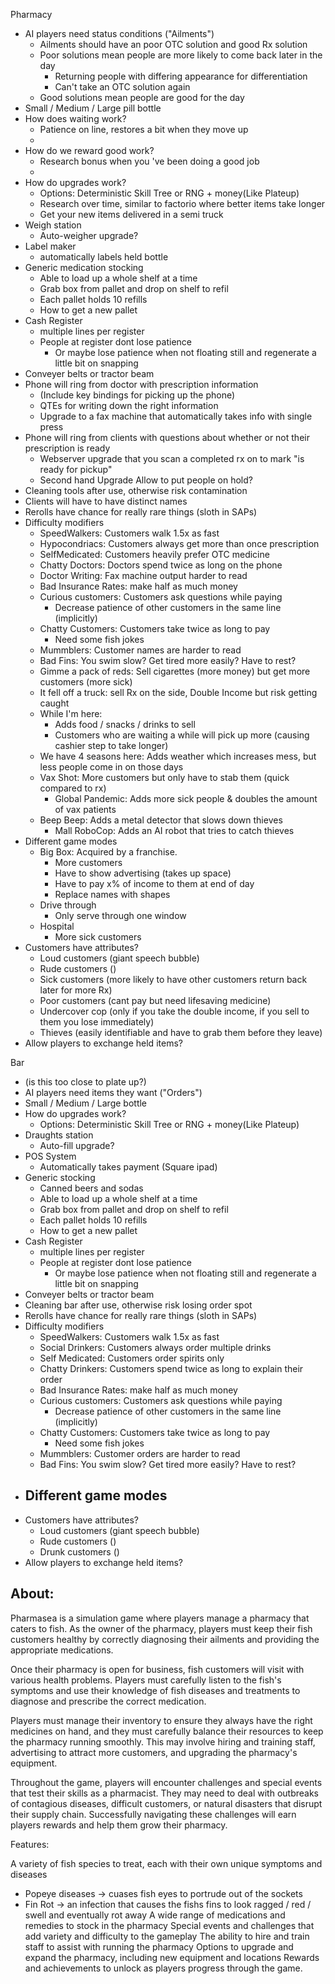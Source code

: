 
Pharmacy
- AI players need status conditions ("Ailments")
    - Ailments should have an poor OTC solution and good Rx solution
    - Poor solutions mean people are more likely to come back later in the day
        - Returning people with differing appearance for differentiation
        - Can't take an OTC solution again
    - Good solutions mean people are good for the day 
- Small / Medium / Large pill bottle
- How does waiting work? 
    - Patience on line, restores a bit when they move up 
    - 
- How do we reward good work? 
    - Research bonus when you 've been doing a good job 
    - 
- How do upgrades work?
    - Options: Deterministic Skill Tree or RNG + money(Like Plateup)
    - Research over time, similar to factorio where better items take longer 
    - Get your new items delivered in a semi truck 
- Weigh station
    - Auto-weigher upgrade? 
- Label maker
    - automatically labels held bottle
- Generic medication stocking
    - Able to load up a whole shelf at a time
    - Grab box from pallet and drop on shelf to refil 
    - Each pallet holds 10 refills
    - How to get a new pallet
- Cash Register
    - multiple lines per register
    - People at register dont lose patience
        - Or maybe lose patience when not floating still and regenerate a little bit on snapping
- Conveyer belts or tractor beam
- Phone will ring from doctor with prescription information 
    - (Include key bindings for picking up the phone)
    - QTEs for writing down the right information
    - Upgrade to a fax machine that automatically takes info with single press
- Phone will ring from clients with questions about whether or not their prescription is ready
    - Webserver upgrade that you scan a completed rx on to mark "is ready for pickup"
    - Second hand Upgrade Allow to put people on hold?
- Cleaning tools after use, otherwise risk contamination
- Clients will have to have distinct names
- Rerolls have chance for really rare things (sloth in SAPs)
- Difficulty modifiers 
    - SpeedWalkers: Customers walk 1.5x as fast
    - Hypocondriacs: Customers always get more than once prescription
    - SelfMedicated: Customers heavily prefer OTC medicine
    - Chatty Doctors: Doctors spend twice as long on the phone 
    - Doctor Writing: Fax machine output harder to read
    - Bad Insurance Rates: make half as much money 
    - Curious customers: Customers ask questions while paying 
        - Decrease patience of other customers in the same line (implicitly)
    - Chatty Customers: Customers take twice as long to pay
        - Need some fish jokes
    - Mummblers: Customer names are harder to read 
    - Bad Fins: You swim slow? Get tired more easily? Have to rest? 
    - Gimme a pack of reds: Sell cigarettes (more money) but get more customers (more sick) 
    - It fell off a truck: sell Rx on the side, Double Income but risk getting caught
    - While I'm here: 
        - Adds food / snacks / drinks to sell 
        - Customers who are waiting a while will pick up more (causing cashier step to take longer) 
    - We have 4 seasons here: Adds weather which increases mess, but less people come in on those days
    - Vax Shot: More customers but only have to stab them (quick compared to rx) 
        - Global Pandemic: Adds more sick people & doubles the amount of vax patients
    - Beep Beep: Adds a metal detector that slows down thieves
        - Mall RoboCop: Adds an AI robot that tries to catch thieves
- Different game modes
    - Big Box: Acquired by a franchise. 
        - More customers
        - Have to show advertising (takes up space) 
        - Have to pay x% of income to them at end of day 
        - Replace names with shapes 
    - Drive through
        - Only serve through one window 
    - Hospital
        - More sick customers
- Customers have attributes?
    - Loud customers (giant speech bubble) 
    - Rude customers () 
    - Sick customers (more likely to have other customers return back later for more Rx)
    - Poor customers (cant pay but need lifesaving medicine)
    - Undercover cop (only if you take the double income, if you sell to them you lose immediately) 
    - Thieves (easily identifiable and have to grab them before they leave) 
- Allow players to exchange held items?


Bar 
- (is this too close to plate up?) 
- AI players need items they want ("Orders")
- Small / Medium / Large bottle
- How do upgrades work?
    - Options: Deterministic Skill Tree or RNG + money(Like Plateup)
- Draughts station
    - Auto-fill upgrade? 
- POS System
    - Automatically takes payment (Square ipad) 
- Generic stocking
    - Canned beers and sodas
    - Able to load up a whole shelf at a time
    - Grab box from pallet and drop on shelf to refil 
    - Each pallet holds 10 refills
    - How to get a new pallet
- Cash Register
    - multiple lines per register
    - People at register dont lose patience
        - Or maybe lose patience when not floating still and regenerate a little bit on snapping
- Conveyer belts or tractor beam
- Cleaning bar after use, otherwise risk losing order spot 
- Rerolls have chance for really rare things (sloth in SAPs)
- Difficulty modifiers 
    - SpeedWalkers: Customers walk 1.5x as fast
    - Social Drinkers: Customers always order multiple drinks
    - Self Medicated: Customers order spirits only 
    - Chatty Drinkers: Customers spend twice as long to explain their order
    - Bad Insurance Rates: make half as much money 
    - Curious customers: Customers ask questions while paying 
        - Decrease patience of other customers in the same line (implicitly)
    - Chatty Customers: Customers take twice as long to pay
        - Need some fish jokes
    - Mummblers: Customer orders are harder to read 
    - Bad Fins: You swim slow? Get tired more easily? Have to rest? 
- Different game modes
    - 
- Customers have attributes?
    - Loud customers (giant speech bubble) 
    - Rude customers () 
    - Drunk customers ()
- Allow players to exchange held items?




## About: 

Pharmasea is a simulation game where players manage a pharmacy that caters to fish. As the owner of the pharmacy, 
players must keep their fish customers healthy by correctly diagnosing their ailments and providing the appropriate medications.

Once their pharmacy is open for business, fish customers will visit with various health problems. 
Players must carefully listen to the fish's symptoms and use their knowledge of fish diseases and treatments to diagnose and prescribe the correct medication.

Players must manage their inventory to ensure they always have the right medicines on hand, and they must carefully balance their resources to keep the pharmacy running smoothly. 
This may involve hiring and training staff, advertising to attract more customers, and upgrading the pharmacy's equipment. 

Throughout the game, players will encounter challenges and special events that test their skills as a pharmacist. They may need to deal with outbreaks of contagious diseases, difficult customers, or natural disasters that disrupt their supply chain. Successfully navigating these challenges will earn players rewards and help them grow their pharmacy.


Features:

A variety of fish species to treat, each with their own unique symptoms and diseases
- Popeye diseases -> cuases fish eyes to portrude out of the sockets 
- Fin Rot -> an infection that causes the fishs fins to look ragged / red / swell and eventually rot away 
A wide range of medications and remedies to stock in the pharmacy
Special events and challenges that add variety and difficulty to the gameplay
The ability to hire and train staff to assist with running the pharmacy
Options to upgrade and expand the pharmacy, including new equipment and locations
Rewards and achievements to unlock as players progress through the game.



